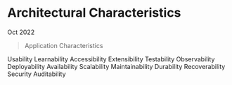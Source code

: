 # Architectural Characteristics

Oct 2022

> Application Characteristics

Usability
Learnability
Accessibility
Extensibility
Testability
Observability
Deployability
Availability
Scalability 
Maintainability
Durability 
Recoverability 
Security 
Auditability 